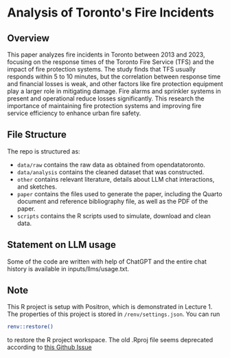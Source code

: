 # Analysis of Toronto's Fire Incidents

## Overview

This paper analyzes fire incidents in Toronto between 2013 and 2023, focusing on the response times of the Toronto Fire Service (TFS) and the impact of fire protection systems. The study finds that TFS usually responds within 5 to 10 minutes, but the correlation between response time and financial losses is weak, and other factors like fire protection equipment play a larger role in mitigating damage. Fire alarms and sprinkler systems in present and operational reduce losses significantly. This research the importance of maintaining fire protection systems and improving fire service efficiency to enhance urban fire safety.

## File Structure

The repo is structured as:

-   `data/raw` contains the raw data as obtained from opendatatoronto.
-   `data/analysis` contains the cleaned dataset that was constructed.
-   `other` contains relevant literature, details about LLM chat interactions, and sketches.
-   `paper` contains the files used to generate the paper, including the Quarto document and reference bibliography file, as well as the PDF of the paper. 
-   `scripts` contains the R scripts used to simulate, download and clean data.


## Statement on LLM usage

Some of the code are written with help of ChatGPT and the entire chat history is available in inputs/llms/usage.txt.

## Note

This R project is setup with Positron, which is demonstrated in Lecture 1. The properties of this project is stored in `/renv/settings.json`.
You can run 
```sh
renv::restore()
```
to restore the R project workspace. The old .Rproj file seems deprecated according to [this Github Issue](https://github.com/posit-dev/positron/discussions/3967)